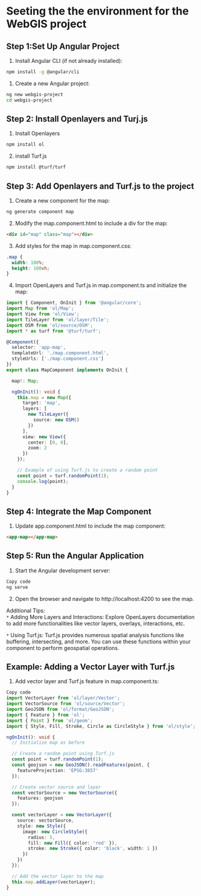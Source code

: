 # Seeting the the environment for the WebGIS project
## Step 1:Set Up Angular Project

1. Install Angular CLI (if not already installed):  
```bash  
npm install -g @angular/cli
```
1. Create a new Angular project:  
```bash
ng new webgis-project
cd webgis-project
```
## Step 2: Install Openlayers and Turj.js
1. Install Openlayers
```bash
npm install ol
```
2. install Turf.js  
```bash
npm install @turf/turf

```
## Step 3: Add Openlayers and Turf.js to the project
1. Create a new component for the map:
```bash
ng generate component map

```
2. Modify the map.component.html to include a div for the map:  
```html
<div id="map" class="map"></div>
```
3. Add styles for the map in map.component.css:
```css
.map {
  width: 100%;
  height: 100vh;
}

```

4. Import OpenLayers and Turf.js in map.component.ts and initialize the map:

```typescript
import { Component, OnInit } from '@angular/core';
import Map from 'ol/Map';
import View from 'ol/View';
import TileLayer from 'ol/layer/Tile';
import OSM from 'ol/source/OSM';
import * as turf from '@turf/turf';

@Component({
  selector: 'app-map',
  templateUrl: './map.component.html',
  styleUrls: ['./map.component.css']
})
export class MapComponent implements OnInit {

  map!: Map;

  ngOnInit(): void {
    this.map = new Map({
      target: 'map',
      layers: [
        new TileLayer({
          source: new OSM()
        })
      ],
      view: new View({
        center: [0, 0],
        zoom: 2
      })
    });

    // Example of using Turf.js to create a random point
    const point = turf.randomPoint(1);
    console.log(point);
  }
}

```
## Step 4: Integrate the Map Component
1. Update app.component.html to include the map component:
```html
<app-map></app-map>

```
## Step 5: Run the Angular Application 
1. Start the Angular development server:

```bash
Copy code
ng serve
```
2. Open the browser and navigate to http://localhost:4200 to see the map.

Additional Tips:  
`*` Adding More Layers and Interactions: Explore OpenLayers documentation to add more functionalities like vector layers, overlays, interactions, etc.  

`*` Using Turf.js: Turf.js provides numerous spatial analysis functions like buffering, intersecting, and more. You can use these functions within your component to perform geospatial operations.   

## Example: Adding a Vector Layer with Turf.js  

1. Add vector layer and Turf.js feature in map.component.ts:
```typescript
Copy code
import VectorLayer from 'ol/layer/Vector';
import VectorSource from 'ol/source/Vector';
import GeoJSON from 'ol/format/GeoJSON';
import { Feature } from 'ol';
import { Point } from 'ol/geom';
import { Style, Fill, Stroke, Circle as CircleStyle } from 'ol/style';

ngOnInit(): void {
  // Initialize map as before

  // Create a random point using Turf.js
  const point = turf.randomPoint(1);
  const geojson = new GeoJSON().readFeatures(point, {
    featureProjection: 'EPSG:3857'
  });

  // Create vector source and layer
  const vectorSource = new VectorSource({
    features: geojson
  });

  const vectorLayer = new VectorLayer({
    source: vectorSource,
    style: new Style({
      image: new CircleStyle({
        radius: 5,
        fill: new Fill({ color: 'red' }),
        stroke: new Stroke({ color: 'black', width: 1 })
      })
    })
  });

  // Add the vector layer to the map
  this.map.addLayer(vectorLayer);
}
```


